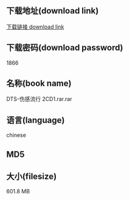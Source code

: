 ## 下载地址(download link)
[下载链接 download link](https://voluble-croquembouche-d321dc.netlify.app/?s=DTS-%E4%BC%A4%E6%84%9F%E6%B5%81%E8%A1%8C+2CD1.rar)

## 下载密码(download password)
1866

## 名称(book name)
DTS-伤感流行 2CD1.rar.rar

## 语言(language)
chinese

## MD5


## 大小(filesize)
601.8 MB
